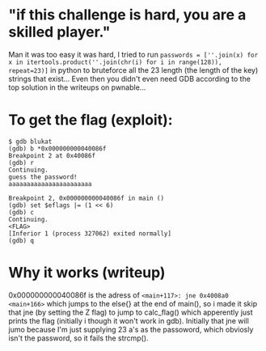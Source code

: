 # "if this challenge is hard, you are a skilled player."

Man it was too easy it was hard, I tried to run `passwords = [''.join(x) for x in itertools.product(''.join(chr(i) for i in range(128)), repeat=23)]` in python to bruteforce all the 23 length (the length of the key) strings that exist... Even then you didn't even need GDB according to the top solution in the writeups on pwnable...

# To get the flag (exploit):
```
$ gdb blukat
(gdb) b *0x000000000040086f
Breakpoint 2 at 0x40086f
(gdb) r
Continuing.
guess the password!
aaaaaaaaaaaaaaaaaaaaaaa

Breakpoint 2, 0x000000000040086f in main ()
(gdb) set $eflags |= (1 << 6)
(gdb) c
Continuing.
<FLAG>
[Inferior 1 (process 327062) exited normally]
(gdb) q
```

# Why it works (writeup)

0x000000000040086f is the adress of `<main+117>: jne 0x4008a0 <main+166>` which jumps to the else{} at the end of main(), so i made it skip that jne (by setting the Z flag) to jump to calc_flag() which apperently just prints the flag (initially i though it won't work in gdb).
Initially that jne will jumo because I'm just supplying 23 a's as the passoword, which obviosly isn't the password, so it fails the strcmp().
